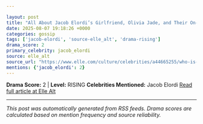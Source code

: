 ```yaml
---

layout: post
title: "All About Jacob Elordi’s Girlfriend, Olivia Jade, and Their On-Off Relationship History"""
date: 2025-08-07 19:18:26 +0000
categories: gossip
tags: ['jacob-elordi', 'source-elle_alt', 'drama-rising']
drama_score: 2
primary_celebrity: jacob_elordi
source: elle_alt
source_url: "https://www.elle.com/culture/celebrities/a44665255/who-is-jacobi-elordi-girlfriend/"""
mentions: {'jacob_elordi': 2}
---
```


**Drama Score:** 2 | **Level:** RISING **Celebrities Mentioned:** Jacob Elordi [Read full article at Elle Alt](https://www.elle.com/culture/celebrities/a44665255/who-is-jacobi-elordi-girlfriend/)

---

*This post was automatically generated from RSS feeds. Drama scores are calculated based on mention frequency and source reliability.*
